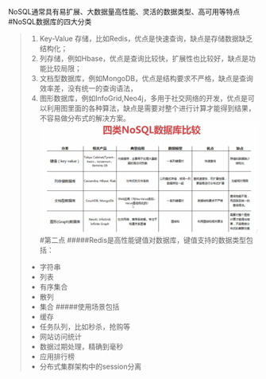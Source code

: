 NoSQL通常具有易扩展、大数据量高性能、灵活的数据类型、高可用等特点
#NoSQL数据库的四大分类
>1. Key-Value 存储，比如Redis，优点是快速查询，缺点是存储数据缺乏结构化；
>2. 列存储，例如Hbase，优点是查询比较快，扩展性也比较好，缺点是功能比较局限；
>3. 文档型数据库，例如MongoDB，优点是结构要求不严格，缺点是查询效率差，没有统一的查询语法，
>4. 图形数据库，例如InfoGrid,Neo4j，多用于社交网络的开发，优点是可以利用图里面的各种算法，缺点是需要对整个进行计算才能得到结果，不容易做分布式的解决方案。
![alt text](/images/nosql1.PNG)
#第二点
#####Redis是高性能键值对数据库，键值支持的数据类型包括：
>* 字符串
>* 列表
>* 有序集合
>* 散列
>* 集合
#####使用场景包括
>* 缓存
>* 任务队列，比如秒杀，抢购等
>* 网站访问统计
>* 数据过期处理，精确到毫秒
>* 应用排行榜
>* 分布式集群架构中的session分离